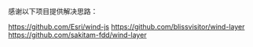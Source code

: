 感谢以下项目提供解决思路：

https://github.com/Esri/wind-js
https://github.com/blissvisitor/wind-layer
https://github.com/sakitam-fdd/wind-layer

